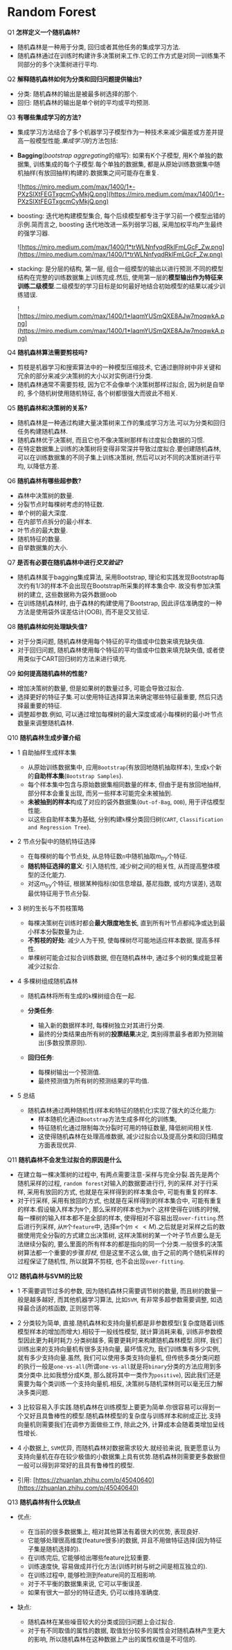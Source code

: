 # Random Forest

Q1 **怎样定义一个随机森林?**

- 随机森林是一种用于分类, 回归或者其他任务的集成学习方法.
- 随机森林通过在训练时构建许多决策树来工作.它的工作方式是对同一训练集不同部分的多个决策树进行平均.

Q2 **解释随机森林如何为分类和回归问题提供输出?**

- 分类: 随机森林的输出是被最多树选择的那个.
- 回归: 随机森林的输出是单个树的平均或平均预测.

Q3 **有哪些集成学习的方法?**

- 集成学习方法结合了多个机器学习子模型作为一种技术来减少偏差或方差并提高一般模型性能.*集成学习*的方法包括: 
- **Bagging**(*bootstrap aggregating*的缩写): 如果有K个子模型, 用K个单独的数据集, 训练集成的每个子模型.每个单独的数据集, 都是从原始训练数据集中随机抽样(有放回抽样)构建的.数据集之间可能存在重复.
    
    ![https://miro.medium.com/max/1400/1*-PXzSlXtFEGTxgcmCyMkjQ.png](https://miro.medium.com/max/1400/1*-PXzSlXtFEGTxgcmCyMkjQ.png)
    
- boosting: 迭代地构建模型集合, 每个后续模型都专注于学习前一个模型出错的示例.简而言之, boosting 迭代地改进一系列弱学习器, 采用加权平均产生最终的强学习器.
    
    ![https://miro.medium.com/max/1400/1*trWLNnfyqdRklFmLGcF_Zw.png](https://miro.medium.com/max/1400/1*trWLNnfyqdRklFmLGcF_Zw.png)
    
- stacking: 是分层的结构, 第一层, 组合一组模型的输出以进行预测.不同的模型结构在完整的训练数据集上训练完成.然后, 使用第一层的**模型输出作为特征来训练二级模型**.二级模型的学习目标是如何最好地结合初始模型的结果以减少训练错误.
    
    ![https://miro.medium.com/max/1400/1*IaqmYUSmQXE8AJw7moqwkA.png](https://miro.medium.com/max/1400/1*IaqmYUSmQXE8AJw7moqwkA.png)
    

Q4 **随机森林算法需要剪枝吗?**

- 剪枝是机器学习和搜索算法中的一种模型压缩技术, 它通过删除树中非关键和冗余的部分来减少决策树的大小以对实例进行分类.
- 随机森林通常不需要剪枝, 因为它不会像单个决策树那样过拟合, 因为树是自举的, 多个随机树使用随机特征, 各个树都很强大而彼此不相关.

Q5 **随机森林和决策树的关系?**

- 随机森林是一种通过构建大量决策树来工作的集成学习方法.可以为分类和回归任务构建随机森林.
- 随机森林优于决策树, 而且它也不像决策树那样有过度拟合数据的习惯.
- 在特定数据集上训练的决策树将变得非常深并导致过度拟合.要创建随机森林, 可以在训练数据集的不同子集上训练决策树, 然后可以对不同的决策树进行平均, 以降低方差.

Q6 **随机森林有哪些超参数?**

- 森林中决策树的数量.
- 分裂节点时每棵树考虑的特征数.
- 单个树的最大深度.
- 在内部节点拆分的最小样本.
- 叶节点的最大数量.
- 随机特征的数量.
- 自举数据集的大小.

Q7 **是否有必要在随机森林中进行*交叉验证*?**

- 随机森林属于bagging集成算法, 采用Bootstrap, 理论和实践发现Bootstrap每次约有1/3的样本不会出现在Bootstrap所采集的样本集合中. 故没有参加决策树的建立, 这些数据称为袋外数据oob
- 在训练随机森林时, 由于森林的构建使用了Bootstrap, 因此评估准确度的一种方法是使用袋外误差估计(OOB), 而不是交叉验证.

Q8 **随机森林如何处理缺失值?**

- 对于分类问题, 随机森林使用每个特征的平均值或中位数来填充缺失值.
- 对于回归问题, 随机森林使用每个特征的平均值或中位数来填充缺失值, 或者使用类似于CART回归树的方法来进行填充.

Q9 **如何提高随机森林的性能?**

- 增加决策树的数量, 但是如果树的数量过多, 可能会导致过拟合.
- 选择更好的特征子集.可以使用特征选择算法来确定哪些特征最重要, 然后只选择最重要的特征.
- 调整超参数.例如, 可以通过增加每棵树的最大深度或减小每棵树的最小叶节点数量来调整随机森林.

Q10 **随机森林生成步骤介绍**

- 1 自助抽样生成样本集 
  - 从原始训练数据集中, 应用`Bootstrap`(有放回地随机抽取样本), 生成`k`个新的**自助样本集**(`Bootstrap Samples`).  
  - 每个样本集中包含与原始数据集相同数量的样本, 但由于是有放回地抽样, 部分样本会重复出现, 而另一些样本可能完全未被抽到.  
  - **未被抽到的样本**构成了对应的袋外数据集(`Out-of-Bag`, `OOB`), 用于评估模型性能.  
  - 以这些自助样本集为基础, 分别构建`k`棵分类回归树(`CART`, `Classification and Regression Tree`).

- 2 节点分裂中的随机特征选择
  - 在每棵树的每个节点处, 从总特征数`n`中随机抽取$m_{try}$个特征.
  - **随机特征选择的意义**: 引入随机性, 减少树之间的相关性, 从而提高整体模型的泛化能力.
  - 对这$m_{try}$个特征, 根据某种指标(如信息增益, 基尼指数, 或均方误差), 选取最优特征用于节点分裂.

- 3 树的生长与不剪枝策略
  - 每棵决策树在训练时都会**最大限度地生长**, 直到所有叶节点都纯净或达到最小样本分裂数量为止.  
  - **不剪枝的好处**: 减少人为干预, 使每棵树尽可能地适应样本数据, 提高多样性.  
  - 单棵树可能会过拟合训练数据, 但在随机森林中, 通过多个树的集成能显著减少过拟合.

- 4 多棵树组成随机森林  
  - 随机森林将所有生成的`k`棵树组合在一起.  
  - **分类任务**:   
    - 输入新的数据样本时, 每棵树独立对其进行分类.  
    - 最终的分类结果由所有树的**投票结果**决定, 类别得票最多者即为预测输出(多数投票原则).  

  - **回归任务**:   
    - 每棵树输出一个预测值.  
    - 最终预测值为所有树的预测结果的平均值.

- 5 总结
  - 随机森林通过两种随机性(样本和特征的随机化)实现了强大的泛化能力:   
    - 样本随机化通过`Bootstrap`方法生成多样化的训练集,   
    - 特征随机化通过限制每次分裂时可用的特征数量, 降低树间相关性.  
    - 这使得随机森林在处理高维数据, 减少过拟合以及提高分类和回归精度方面表现优异.

Q11 **随机森林不会发生过拟合的原因是什么**

- 在建立每一棵决策树的过程中, 有两点需要注意-采样与完全分裂.首先是两个随机采样的过程, `random forest`对输入的数据要进行行, 列的采样.对于行采样, 采用有放回的方式, 也就是在采样得到的样本集合中, 可能有重复的样本.
- 对于行采样, 采用有放回的方式, 也就是在采样得到的样本集合中, 可能有重复的样本.假设输入样本为`N`个, 那么采样的样本也为`N`个.这样使得在训练的时候, 每一棵树的输入样本都不是全部的样本, 使得相对不容易出现`over-fitting`.然后进行列采样, 从`M`个`feature`中, 选择`m`个$(m << M)$.之后就是对采样之后的数据使用完全分裂的方式建立出决策树, 这样决策树的某一个叶子节点要么是无法继续分裂的, 要么里面的所有样本的都是指向的同一个分类.一般很多的决策树算法都一个重要的步骤*剪枝*, 但是这里不这么做, 由于之前的两个随机采样的过程保证了随机性, 所以就算不剪枝, 也不会出现`over-fitting`.

Q12 **随机森林与SVM的比较**

- 1 不需要调节过多的参数, 因为随机森林只需要调节树的数量, 而且树的数量一般是越多越好, 而其他机器学习算法, 比如`SVM`, 有非常多超参数需要调整, 如选择最合适的核函数, 正则惩罚等.
- 2 分类较为简单, 直接.随机森林和支持向量机都是非参数模型(复杂度随着训练模型样本的增加而增大).相较于一般线性模型, 就计算消耗来看, 训练非参数模型因此更为耗时耗力.分类树越多, 需要更耗时来构建随机森林模型.同样, 我们训练出来的支持向量机有很多支持向量, 最坏情况为, 我们训练集有多少实例, 就有多少支持向量.虽然, 我们可以使用多类支持向量机, 但传统多类分类问题的执行一般是`one-vs-all`(所谓`one-vs-all`就是将`binary`分类的方法应用到多类分类中.比如我想分成K类, 那么就将其中一类作为`positive`), 因此我们还是需要为每个类训练一个支持向量机.相反, 决策树与随机深林则可以毫无压力解决多类问题.
- 3 比较容易入手实践.随机森林在训练模型上要更为简单.你很容易可以得到一个又好且具鲁棒性的模型.随机森林模型的复杂度与训练样本和树成正比.支持向量机则需要我们在调参方面做些工作, 除此之外, 计算成本会随着类增加呈线性增长.
- 4 小数据上, `SVM`优异, 而随机森林对数据需求较大.就经验来说, 我更愿意认为支持向量机在存在较少极值的小数据集上具有优势.随机森林则需要更多数据但一般可以得到非常好的且具有鲁棒性的模型.

- 引用: [https://zhuanlan.zhihu.com/p/45040640](https://zhuanlan.zhihu.com/p/45040640)

Q13 **随机森林有什么优缺点**

- 优点: 
  - 在当前的很多数据集上, 相对其他算法有着很大的优势, 表现良好.
  - 它能够处理很高维度(feature很多)的数据, 并且不用做特征选择(因为特征子集是随机选择的).
  - 在训练完后, 它能够给出哪些feature比较重要.
  - 训练速度快, 容易做成并行化方法(训练时树与树之间是相互独立的).
  - 在训练过程中, 能够检测到feature间的互相影响.
  - 对于不平衡的数据集来说, 它可以平衡误差.
  - 如果有很大一部分的特征遗失, 仍可以维持准确度.

- 缺点: 
  - 随机森林在某些噪音较大的分类或回归问题上会过拟合.
  - 对于有不同取值的属性的数据, 取值划分较多的属性会对随机森林产生更大的影响, 所以随机森林在这种数据上产出的属性权值是不可信的.
